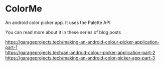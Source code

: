 # ColorMe
An android color picker app. It uses the Palette API<br/>

You can read more about it in these series of blog posts<br/>

https://garageprojects.tech/making-an-android-colour-picker-application-part-1 <br/> 
https://garageprojects.tech/an-android-colour-picker-application-part-2 <br/>
https://garageprojects.tech/making-an-android-color-picker-app-part-3 <br/>

